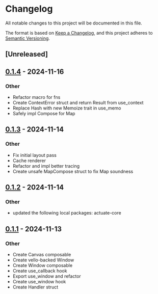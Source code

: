 # Changelog

All notable changes to this project will be documented in this file.

The format is based on [Keep a Changelog](https://keepachangelog.com/en/1.0.0/),
and this project adheres to [Semantic Versioning](https://semver.org/spec/v2.0.0.html).

## [Unreleased]

## [0.1.4](https://github.com/actuate-rs/actuate/compare/actuate-winit-v0.1.3...actuate-winit-v0.1.4) - 2024-11-16

### Other

- Refactor macro for fns
- Create ContextError struct and return Result from use_context
- Replace Hash with new Memoize trait in use_memo
- Safely impl Compose for Map<C>

## [0.1.3](https://github.com/actuate-rs/actuate/compare/actuate-winit-v0.1.2...actuate-winit-v0.1.3) - 2024-11-14

### Other

- Fix initial layout pass
- Cache renderer
- Refactor and impl better tracing
- Create unsafe MapCompose struct to fix Map soundness

## [0.1.2](https://github.com/actuate-rs/actuate/compare/actuate-winit-v0.1.1...actuate-winit-v0.1.2) - 2024-11-14

### Other

- updated the following local packages: actuate-core

## [0.1.1](https://github.com/actuate-rs/actuate/compare/actuate-winit-v0.1.0...actuate-winit-v0.1.1) - 2024-11-13

### Other

- Create Canvas composable
- Create vello-backed Window
- Create Window composable
- Create use_callback hook
- Export use_window and refactor
- Create use_window hook
- Create Handler struct
